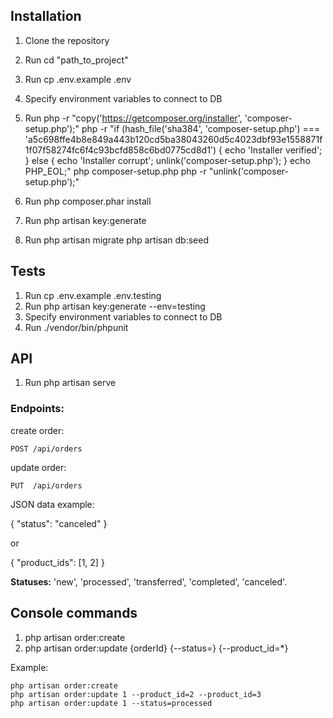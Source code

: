 ## Installation

1. Clone the repository
2. Run
    cd "path_to_project"

3. Run
    cp .env.example .env

4. Specify environment variables to connect to DB

5. Run
   php -r "copy('https://getcomposer.org/installer', 'composer-setup.php');"
   php -r "if (hash_file('sha384', 'composer-setup.php') === 'a5c698ffe4b8e849a443b120cd5ba38043260d5c4023dbf93e1558871f1f07f58274fc6f4c93bcfd858c6bd0775cd8d1') { echo 'Installer verified'; } else { echo 'Installer corrupt'; unlink('composer-setup.php'); } echo PHP_EOL;"
   php composer-setup.php
   php -r "unlink('composer-setup.php');"

6. Run
    php composer.phar install

7. Run
    php artisan key:generate

8. Run
    php artisan migrate
    php artisan db:seed

## Tests

1. Run
    cp .env.example .env.testing
2. Run
    php artisan key:generate --env=testing
3. Specify environment variables to connect to DB
4. Run
    ./vendor/bin/phpunit

## API

1. Run
    php artisan serve

### Endpoints:
create order:

    POST /api/orders

update order:

    PUT  /api/orders

JSON data example:

{
    "status": "canceled"
}

or

{
    "product_ids": [1, 2]
}

**Statuses:** 'new', 'processed', 'transferred', 'completed', 'canceled'.

## Console commands

1. php artisan order:create
2. php artisan order:update {orderId} {--status=} {--product_id=*}

Example:

    php artisan order:create
    php artisan order:update 1 --product_id=2 --product_id=3
    php artisan order:update 1 --status=processed